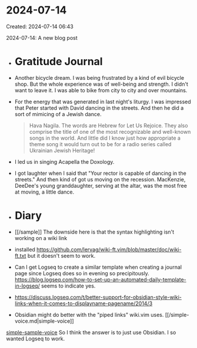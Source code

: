 # 2024-07-14
Created: 2024-07-14 06:43

2024-07-14: A new blog post
- # Gratitude Journal
- Another bicycle dream. I was being frustrated by a kind of evil bicycle shop. But the whole experience was of well-being and strength. I didn't want to leave it. I was able to bike from city to city and over mountains.
- For the energy that was generated in last night's liturgy. I was impressed that Peter started with David dancing in the streets. And then he did a sort of mimicing of a Jewish dance. 
  > Hava Nagila. The words are Hebrew for Let Us Rejoice. They also comprise the title of one of the most recognizable and well-known songs in the world. And little did I know just how appropriate a theme song it would turn out to be for a radio series called Ukrainian Jewish Heritage!
- I led us in singing Acapella the Doxology.
- I got laughter when I said that "Your rector is capable of dancing in the streets." And then kind of got us moving on the recession. MacKenzie, DeeDee's young granddaughter, serving at the altar, was the most free at moving, a little dance.
- # Diary

- [[/sample]] The downside here is that the syntax highlighting isn't working on a wiki link
- installed https://github.com/lervag/wiki-ft.vim/blob/master/doc/wiki-ft.txt but it doesn't seem to work.
- Can I get Logseq to create a similar template when creating a journal page since Logseq does so in evening so precipitously. https://blog.logseq.com/how-to-set-up-an-automated-daily-template-in-logseq/ seems to indicate yes.
- https://discuss.logseq.com/t/better-support-for-obsidian-style-wiki-links-when-it-comes-to-displayname-pagename/2014/3
- Obsidian might do better with the "piped links" wiki.vim uses.
[[/simple-voice.md|simple-voice]]

[simple-sample-voice](/simple-sample-voice.md) So I think the answer is to just use Obsidian. I so wanted Logseq to work.
